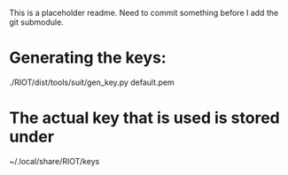 This is a placeholder readme. Need to commit something before I add the
git submodule.

# Generating the keys:
./RIOT/dist/tools/suit/gen_key.py default.pem

# The actual key that is used is stored under
~/.local/share/RIOT/keys
